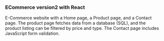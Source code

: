 ### ECommerce version2 with React

E-Commerce website with a Home page, a Product page, and a Contact page. The product page fetches data from a database (SQL), and the product listing can be filtered by price and type. The Contact page includes JavaScript form validation. 


